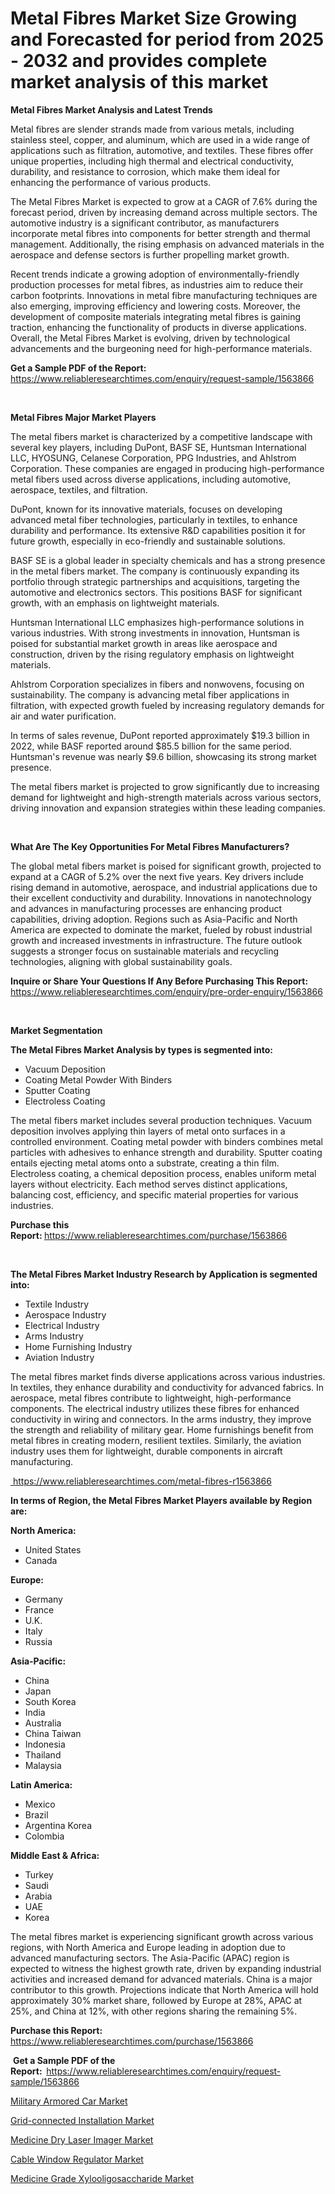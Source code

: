<p><h1>Metal Fibres Market Size Growing and Forecasted for period from 2025 - 2032 and provides complete market analysis of this market</h1></p><p><strong>Metal Fibres Market Analysis and Latest Trends</strong></p>
<p><p>Metal fibres are slender strands made from various metals, including stainless steel, copper, and aluminum, which are used in a wide range of applications such as filtration, automotive, and textiles. These fibres offer unique properties, including high thermal and electrical conductivity, durability, and resistance to corrosion, which make them ideal for enhancing the performance of various products.</p><p>The Metal Fibres Market is expected to grow at a CAGR of 7.6% during the forecast period, driven by increasing demand across multiple sectors. The automotive industry is a significant contributor, as manufacturers incorporate metal fibres into components for better strength and thermal management. Additionally, the rising emphasis on advanced materials in the aerospace and defense sectors is further propelling market growth.</p><p>Recent trends indicate a growing adoption of environmentally-friendly production processes for metal fibres, as industries aim to reduce their carbon footprints. Innovations in metal fibre manufacturing techniques are also emerging, improving efficiency and lowering costs. Moreover, the development of composite materials integrating metal fibres is gaining traction, enhancing the functionality of products in diverse applications. Overall, the Metal Fibres Market is evolving, driven by technological advancements and the burgeoning need for high-performance materials.</p></p>
<p><strong>Get a Sample PDF of the Report:&nbsp;</strong> <a href="https://www.reliableresearchtimes.com/enquiry/request-sample/1563866?utm_campaign=2040&utm_medium=2&utm_source=Github&utm_content=ia&utm_term=30012025&utm_id=metal-fibres">https://www.reliableresearchtimes.com/enquiry/request-sample/1563866</a></p>
<p>&nbsp;</p>
<p><strong>Metal Fibres Major Market Players</strong></p>
<p><p>The metal fibers market is characterized by a competitive landscape with several key players, including DuPont, BASF SE, Huntsman International LLC, HYOSUNG, Celanese Corporation, PPG Industries, and Ahlstrom Corporation. These companies are engaged in producing high-performance metal fibers used across diverse applications, including automotive, aerospace, textiles, and filtration.</p><p>DuPont, known for its innovative materials, focuses on developing advanced metal fiber technologies, particularly in textiles, to enhance durability and performance. Its extensive R&D capabilities position it for future growth, especially in eco-friendly and sustainable solutions.</p><p>BASF SE is a global leader in specialty chemicals and has a strong presence in the metal fibers market. The company is continuously expanding its portfolio through strategic partnerships and acquisitions, targeting the automotive and electronics sectors. This positions BASF for significant growth, with an emphasis on lightweight materials.</p><p>Huntsman International LLC emphasizes high-performance solutions in various industries. With strong investments in innovation, Huntsman is poised for substantial market growth in areas like aerospace and construction, driven by the rising regulatory emphasis on lightweight materials.</p><p>Ahlstrom Corporation specializes in fibers and nonwovens, focusing on sustainability. The company is advancing metal fiber applications in filtration, with expected growth fueled by increasing regulatory demands for air and water purification.</p><p>In terms of sales revenue, DuPont reported approximately $19.3 billion in 2022, while BASF reported around $85.5 billion for the same period. Huntsman's revenue was nearly $9.6 billion, showcasing its strong market presence. </p><p>The metal fibers market is projected to grow significantly due to increasing demand for lightweight and high-strength materials across various sectors, driving innovation and expansion strategies within these leading companies.</p></p>
<p>&nbsp;</p>
<p><strong>What Are The Key Opportunities For Metal Fibres Manufacturers?</strong></p>
<p><p>The global metal fibers market is poised for significant growth, projected to expand at a CAGR of 5.2% over the next five years. Key drivers include rising demand in automotive, aerospace, and industrial applications due to their excellent conductivity and durability. Innovations in nanotechnology and advances in manufacturing processes are enhancing product capabilities, driving adoption. Regions such as Asia-Pacific and North America are expected to dominate the market, fueled by robust industrial growth and increased investments in infrastructure. The future outlook suggests a stronger focus on sustainable materials and recycling technologies, aligning with global sustainability goals.</p></p>
<p><strong>Inquire or Share Your Questions If Any Before Purchasing This Report:</strong> <a href="https://www.reliableresearchtimes.com/enquiry/pre-order-enquiry/1563866?utm_campaign=2040&utm_medium=2&utm_source=Github&utm_content=ia&utm_term=30012025&utm_id=metal-fibres">https://www.reliableresearchtimes.com/enquiry/pre-order-enquiry/1563866</a></p>
<p>&nbsp;</p>
<p><strong>Market Segmentation</strong></p>
<p><strong>The Metal Fibres Market Analysis by types is segmented into:</strong></p>
<p><ul><li>Vacuum Deposition</li><li>Coating Metal Powder With Binders</li><li>Sputter Coating</li><li>Electroless Coating</li></ul></p>
<p><p>The metal fibers market includes several production techniques. Vacuum deposition involves applying thin layers of metal onto surfaces in a controlled environment. Coating metal powder with binders combines metal particles with adhesives to enhance strength and durability. Sputter coating entails ejecting metal atoms onto a substrate, creating a thin film. Electroless coating, a chemical deposition process, enables uniform metal layers without electricity. Each method serves distinct applications, balancing cost, efficiency, and specific material properties for various industries.</p></p>
<p><strong>Purchase this Report:&nbsp;</strong><a href="https://www.reliableresearchtimes.com/purchase/1563866?utm_campaign=2040&utm_medium=2&utm_source=Github&utm_content=ia&utm_term=30012025&utm_id=metal-fibres">https://www.reliableresearchtimes.com/purchase/1563866</a></p>
<p>&nbsp;</p>
<p><strong>The Metal Fibres Market Industry Research by Application is segmented into:</strong></p>
<p><ul><li>Textile Industry</li><li>Aerospace Industry</li><li>Electrical Industry</li><li>Arms Industry</li><li>Home Furnishing Industry</li><li>Aviation Industry</li></ul></p>
<p><p>The metal fibres market finds diverse applications across various industries. In textiles, they enhance durability and conductivity for advanced fabrics. In aerospace, metal fibres contribute to lightweight, high-performance components. The electrical industry utilizes these fibres for enhanced conductivity in wiring and connectors. In the arms industry, they improve the strength and reliability of military gear. Home furnishings benefit from metal fibres in creating modern, resilient textiles. Similarly, the aviation industry uses them for lightweight, durable components in aircraft manufacturing.</p></p>
<p><a href="https://www.reliableresearchtimes.com/metal-fibres-r1563866?utm_campaign=2040&utm_medium=2&utm_source=Github&utm_content=ia&utm_term=30012025&utm_id=metal-fibres">&nbsp;https://www.reliableresearchtimes.com/metal-fibres-r1563866</a></p>
<p><strong>In terms of Region, the Metal Fibres Market Players available by Region are:</strong></p>
<p>
    <p> <strong> North America: </strong>
        <ul>
            <li>United States</li>
            <li>Canada</li>
        </ul>
        </p> 
    <p> <strong> Europe: </strong>
        <ul>
            <li>Germany</li>
            <li>France</li>
            <li>U.K.</li>
            <li>Italy</li>
            <li>Russia</li>
        </ul>
        </p> 
    <p> <strong> Asia-Pacific: </strong>
        <ul>
            <li>China</li>
            <li>Japan</li>
            <li>South Korea</li>
            <li>India</li>
            <li>Australia</li>
            <li>China Taiwan</li>
            <li>Indonesia</li>
            <li>Thailand</li>
            <li>Malaysia</li>
        </ul>
        </p> 
    <p> <strong> Latin America: </strong>
        <ul>
            <li>Mexico</li>
            <li>Brazil</li>
            <li>Argentina Korea</li>
            <li>Colombia</li>
        </ul>
        </p> 
    <p> <strong> Middle East & Africa: </strong>
        <ul>
            <li>Turkey</li>
            <li>Saudi</li>
            <li>Arabia</li>
            <li>UAE</li>
            <li>Korea</li>
        </ul>
    </p>
    </p>
<p><p>The metal fibres market is experiencing significant growth across various regions, with North America and Europe leading in adoption due to advanced manufacturing sectors. The Asia-Pacific (APAC) region is expected to witness the highest growth rate, driven by expanding industrial activities and increased demand for advanced materials. China is a major contributor to this growth. Projections indicate that North America will hold approximately 30% market share, followed by Europe at 28%, APAC at 25%, and China at 12%, with other regions sharing the remaining 5%.</p></p>
<p><strong>Purchase this Report: </strong><a href="https://www.reliableresearchtimes.com/purchase/1563866?utm_campaign=2040&utm_medium=2&utm_source=Github&utm_content=ia&utm_term=30012025&utm_id=metal-fibres">https://www.reliableresearchtimes.com/purchase/1563866</a></p>
<p>&nbsp;<strong>Get a Sample PDF of the Report:&nbsp;&nbsp;</strong><a href="https://www.reliableresearchtimes.com/enquiry/request-sample/1563866?utm_campaign=2040&utm_medium=2&utm_source=Github&utm_content=ia&utm_term=30012025&utm_id=metal-fibres">https://www.reliableresearchtimes.com/enquiry/request-sample/1563866</a></p>
<p><strong></strong></p>
<p><p><a href="https://github.com/tselahiara/Market-Research-Report-List-1/blob/main/military-armored-car-market.md?utm_campaign=2040&utm_medium=2&utm_source=Github&utm_content=ia&utm_term=30012025&utm_id=metal-fibres">Military Armored Car Market</a></p><p><a href="https://www.linkedin.com/pulse/grid-connected-installation-market-size-growing-cagr-94-detailed-pctke?utm_campaign=2040&utm_medium=2&utm_source=Github&utm_content=ia&utm_term=30012025&utm_id=metal-fibres">Grid-connected Installation Market</a></p><p><a href="https://www.linkedin.com/pulse/comprehensive-analysis-medicine-dry-laser-imager-marketpresented-yp9fc?utm_campaign=2040&utm_medium=2&utm_source=Github&utm_content=ia&utm_term=30012025&utm_id=metal-fibres">Medicine Dry Laser Imager Market</a></p><p><a href="https://github.com/anuellaruska/Market-Research-Report-List-1/blob/main/cable-window-regulator-market.md?utm_campaign=2040&utm_medium=2&utm_source=Github&utm_content=ia&utm_term=30012025&utm_id=metal-fibres">Cable Window Regulator Market</a></p><p><a href="https://www.linkedin.com/pulse/medicine-grade-xylooligosaccharide-market-analysis-size-dynamics-cnaoc?utm_campaign=2040&utm_medium=2&utm_source=Github&utm_content=ia&utm_term=30012025&utm_id=metal-fibres">Medicine Grade Xylooligosaccharide Market</a></p></p>